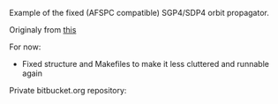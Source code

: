 Example of the fixed (AFSPC compatible) SGP4/SDP4 orbit propagator.

Originaly from [this](http://www.sat.dundee.ac.uk/~psc/sgp4.html)

For now:
- Fixed structure and Makefiles to make it less cluttered and runnable again

Private bitbucket.org repository:
[](https://bitbucket.org/tsagi/upsat_spg4/)
